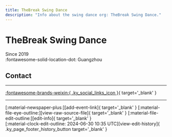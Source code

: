 ```yaml
---
title: TheBreak Swing Dance
description: "Info about the swing dance org: TheBreak Swing Dance."
---
```


# TheBreak Swing Dance

Since 2019  
:fontawesome-solid-location-dot: Guangzhou  


## Contact


---

 [:fontawesome-brands-weixin:{ .ky_social_links_icon }](# "TheBreak Swing Dance"){ target='_blank' }

---

<div class="ky_page_footer" markdown>
<div class="ky_page_footer_trailing" markdown="span">
[:material-newspaper-plus:][add-event-link]{ target='_blank' }
[:material-file-eye-outline:][view-raw-source-file]{ target='_blank' }
[:material-file-edit-outline:][edit-info]{ target='_blank' }
</div>
<div class="ky_page_footer_leading" markdown="span">
[:material-clock-edit-outline: 2024-06-30 10:35 UTC][view-edit-history]{ .ky_page_footer_history_button target='_blank' }
</div>
</div>

[add-event-link]: https://github.com/swingdance/events/issues/new?assignees=&labels=add+event&projects=&template=02-add_entity.yml&title=%5Bcn%5D%20%3CName%3E&region=cn&province=Guangdong&city=Guangzhou&org_id=the-break-swing-dance "Add Event"
[view-raw-source-file]: https://github.com/swingdance/orgs/blob/main/cn/the-break-swing-dance.json "View Raw Source File"
[edit-info]: https://github.com/swingdance/orgs/issues/new?assignees=&labels=update+org&projects=&template=03-update_entity.yml&title=%5Bcn%5D%20TheBreak%20Swing%20Dance&region=cn&id=the-break-swing-dance&name=TheBreak%20Swing%20Dance "Edit Info"

[view-edit-history]: https://github.com/swingdance/orgs/commits/main/cn/the-break-swing-dance.json "View Edit History"
